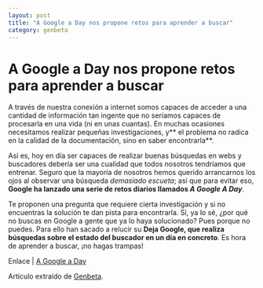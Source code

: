 ```yaml
---
layout: post
title: "A Google a Day nos propone retos para aprender a buscar"
category: genbeta
---
```


# A Google a Day nos propone retos para aprender a buscar


A través de nuestra conexión a internet somos capaces de acceder a una
cantidad de información tan ingente que no seríamos capaces de procesarla en
una vida (ni en unas cuantas). En muchas ocasiones necesitamos realizar
pequeñas investigaciones, y** el problema no radica en la calidad de la
documentación, sino en saber encontrarla**.

Así es, hoy en día ser capaces de realizar buenas búsquedas en webs y
buscadores debería ser una cualidad que todos nosotros tendríamos que
entrenar. Seguro que la mayoría de nosotros hemos querido arrancarnos los ojos
al observar una búsqueda _demasiado escueta_; así que para evitar eso,
**Google ha lanzado una serie de retos diarios llamados _A Google A Day_**.

Te proponen una pregunta que requiere cierta investigación y si no encuentras
la solución te dan pista para encontrarla. Sí, ya lo sé, ¿por qué no buscas en
Google a gente que ya lo haya solucionado? Pues porque no puedes. Para ello
han sacado a relucir su **Deja Google, que realiza búsquedas sobre el estado
del buscador en un día en concreto**. Es hora de aprender a buscar, ¡no hagas
trampas!

Enlace | [A Google a Day](http://agoogleaday.com)

Artículo extraído de [Genbeta](http://www.genbeta.com).